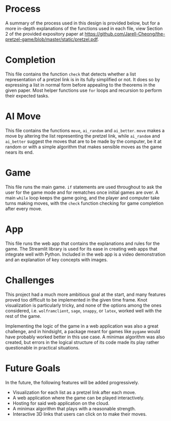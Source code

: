 # Process

A summary of the process used in this design is provided below, but for a more in-depth explanations of the functions used in each file, view Section 2 of the provided expository paper at https://github.com/Jarell-Cheong/the-pretzel-game/blob/master/static/pretzel.pdf.

# Completion

This file contains the function `check` that detects whether a list representation of a pretzel link is in its fully simplified or not. It does so by expressing a list in normal form before appealing to the theorems in the given paper. Most helper functions use `for` loops and recursion to perform their expected tasks.

# AI Move

This file contains the functions `move`, `ai_random` and `ai_better`. `move` makes a move by altering the list representing the pretzel link, while `ai_random` and `ai_better` suggest the moves that are to be made by the computer, be it at random or with a simple algorithm that makes sensible moves as the game nears its end.

# Game

This file runs the main game. `if` statements are used throughout to ask the user for the game mode and for rematches once initial games are over. A main `while` loop keeps the game going, and the player and computer take turns making moves, with the `check` function checking for game completion after every move.

# App

This file runs the web app that contains the explanations and rules for the game. The Streamlit library is used for its ease in creating web apps that integrate well with Python. Included in the web app is a video demonstration and an explanation of key concepts with images.

# Challenges

This project had a much more ambitious goal at the start, and many features proved too difficult to be implemented in the given time frame. Knot visualization is particularly tricky, and none of the options among the ones considered, i.e. `wolframclient`, `sage`, `snappy`, or `latex`, worked well with the rest of the game.

Implementing the logic of the game in a web application was also a great challenge, and in hindsight, a package meant for games like `pygame` would have probably worked better in this use case. A minimax algorithm was also created, but errors in the logical structure of its code made its play rather questionable in practical situations.

# Future Goals

In the future, the following features will be added progressively.
- Visualization for each list as a pretzel link after each move.
- A web application where the game can be played interactively.
- Hosting for said web application on the cloud.
- A minimax algorithm that plays with a reasonable strength.
- Interactive 3D links that users can click on to make their moves.